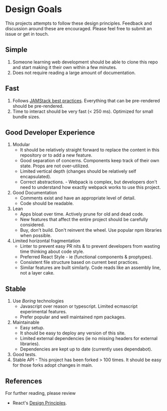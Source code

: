 # Design Goals

This projects attempts to follow these design principles. Feedback and discussion around these are encouraged. Please feel free to submit an issue or get in touch.

## Simple

1. Someone learning web development should be able to clone this repo and start making it their own within a few minutes.
2. Does not require reading a large amount of documentation.

## Fast

1. Follows [JAMStack best practices](https://jamstack.org/best-practices/). Everything that can be pre-rendered should be pre-rendered.
1. Time to interact should be very fast (< 250 ms). Optimized for small bundle sizes.

## Good Developer Experience

1. Modular
    - It should be relatively straight forward to replace the content in this repository or to add a new feature.
    - Good separation of concerns. Components keep track of their own state. Props are not over-utilized.
    - Limited vertical depth (changes should be relatively self encapsulated).
    - Correct abstractions. - Webpack is complex, but developers don't need to understand how exactly webpack works to use this project.
1. Good Documentation
    - Comments exist and have an appropriate level of detail.
    - Code should be readable.
1. Lean
    - Apps bloat over time. Actively prune for old and dead code.
    - New features that affect the entire project should be carefully considered.
    - Buy, don't build. Don't reinvent the wheel. Use popular npm libraries when possible.
1. Limited horizontal fragmentation
    - Linter to prevent easy PR nits & to prevent developers from wasting time thinking about code style.
    - Preferred React Style - ie (functional components & proptypes).
    - Consistent file structure based on current best practices.
    - Similar features are built similarly. Code reads like an assembly line, not a layer cake.

## Stable

1. Use *Boring* technologies
    - Javascript over reason or typescript. Limited ecmascript experimental features.
    - Prefer popular and well maintained npm packages.
1. Maintainable
    - Easy setup.
    - It should be easy to deploy any version of this site.
    - Limited external dependencies (ie no missing headers for external libraries).
    - Dependencies are kept up to date (currently uses dependabot).
1. Good tests.
1. Stable API - This project has been forked > 100 times. It should be easy for those forks adopt changes in main.

## References

For further reading, please review

- React's [Design Principles](https://reactjs.org/docs/design-principles.html).
